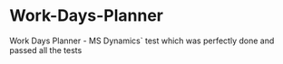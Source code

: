 # Work-Days-Planner
Work Days Planner - MS Dynamics` test which was perfectly done and passed all the tests
